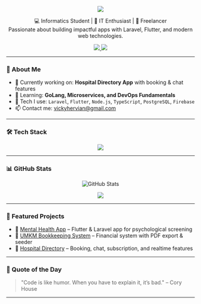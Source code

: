 <!-- Banner -->
<p align="center">
  <img src="https://capsule-render.vercel.app/api?type=waving&color=0d1117&height=200&section=header&text=Hi%20👋,%20I'm%20Vicky%20Hervian&fontColor=ffffff&fontSize=40&animation=fadeIn" />
</p>

<!-- Bio -->
<p align="center">
  💻 Informatics Student | 🧠 IT Enthusiast | 💼 Freelancer <br />
  Passionate about building impactful apps with Laravel, Flutter, and modern web technologies.
</p>

<!-- Badges -->
<p align="center">
  <a href="https://www.linkedin.com/in/vicky-hervian-pangestu" target="_blank">
    <img src="https://img.shields.io/badge/LinkedIn-Vicky%20Hervian%20Pangestu-0077B5?style=for-the-badge&logo=linkedin&logoColor=white"/>
  </a>
  <a href="mailto:vickyhervian@gmail.com">
    <img src="https://img.shields.io/badge/Email-vickyhervian@gmail.com-D14836?style=for-the-badge&logo=gmail&logoColor=white"/>
  </a>
</p>

---

### 🧠 About Me

- 🔭 Currently working on: **Hospital Directory App** with booking & chat features  
- 🌱 Learning: **GoLang, Microservices, and DevOps Fundamentals**  
- 🚀 Tech I use: `Laravel`, `Flutter`, `Node.js`, `TypeScript`, `PostgreSQL`, `Firebase`  
- 📫 Contact me: [vickyhervian@gmail.com](mailto:vickyhervian@gmail.com)

---

### 🛠️ Tech Stack

<p align="center">
  <img src="https://skillicons.dev/icons?i=flutter,laravel,nodejs,typescript,postgres,mysql,firebase,git,figma,vscode" />
</p>

---

### 📊 GitHub Stats

<p align="center">
  <img src="https://github-readme-stats.vercel.app/api?username=Vdevelops&show_icons=true&theme=radical" alt="GitHub Stats" />
</p>

<p align="center">
  <img src="https://github-readme-streak-stats.herokuapp.com?user=Vdevelops&theme=radical&hide_border=false" />
</p>

---

### 📂 Featured Projects

- 🧠 [Mental Health App](https://github.com/Vdevelops/mental-health-app) – Flutter & Laravel app for psychological screening  
- 💼 [UMKM Bookkeeping System](https://github.com/Vdevelops/umkm-bookkeeping) – Financial system with PDF export & seeder  
- 🏥 [Hospital Directory](https://github.com/Vdevelops/hospital-directory) – Booking, chat, subscription, and realtime features  

---

### 📌 Quote of the Day

> "Code is like humor. When you have to explain it, it’s bad." – Cory House

---
